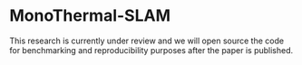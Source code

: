 # MonoThermal-SLAM

This research is currently under review and we will open source the code for benchmarking and reproducibility purposes after the paper is published.
